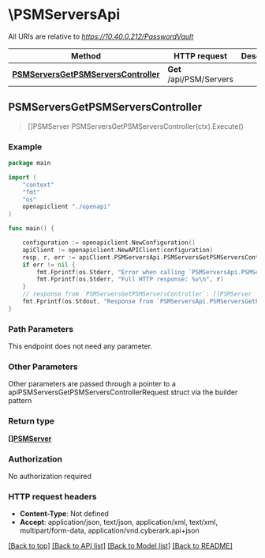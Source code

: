 # \PSMServersApi

All URIs are relative to *https://10.40.0.212/PasswordVault*

Method | HTTP request | Description
------------- | ------------- | -------------
[**PSMServersGetPSMServersController**](PSMServersApi.md#PSMServersGetPSMServersController) | **Get** /api/PSM/Servers | 



## PSMServersGetPSMServersController

> []PSMServer PSMServersGetPSMServersController(ctx).Execute()





### Example

```go
package main

import (
    "context"
    "fmt"
    "os"
    openapiclient "./openapi"
)

func main() {

    configuration := openapiclient.NewConfiguration()
    apiClient := openapiclient.NewAPIClient(configuration)
    resp, r, err := apiClient.PSMServersApi.PSMServersGetPSMServersController(context.Background()).Execute()
    if err != nil {
        fmt.Fprintf(os.Stderr, "Error when calling `PSMServersApi.PSMServersGetPSMServersController``: %v\n", err)
        fmt.Fprintf(os.Stderr, "Full HTTP response: %v\n", r)
    }
    // response from `PSMServersGetPSMServersController`: []PSMServer
    fmt.Fprintf(os.Stdout, "Response from `PSMServersApi.PSMServersGetPSMServersController`: %v\n", resp)
}
```

### Path Parameters

This endpoint does not need any parameter.

### Other Parameters

Other parameters are passed through a pointer to a apiPSMServersGetPSMServersControllerRequest struct via the builder pattern


### Return type

[**[]PSMServer**](PSMServer.md)

### Authorization

No authorization required

### HTTP request headers

- **Content-Type**: Not defined
- **Accept**: application/json, text/json, application/xml, text/xml, multipart/form-data, application/vnd.cyberark.api+json

[[Back to top]](#) [[Back to API list]](../README.md#documentation-for-api-endpoints)
[[Back to Model list]](../README.md#documentation-for-models)
[[Back to README]](../README.md)

